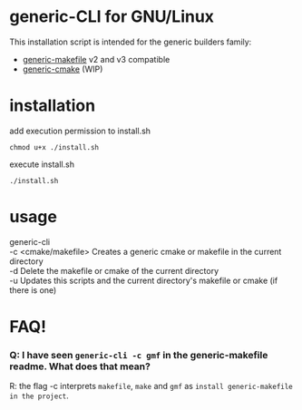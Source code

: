# generic-CLI for GNU/Linux

This installation script is intended for the generic builders family:
- [generic-makefile](https://www.github.com/riera90/generic-makefile) v2 and v3 compatible
- [generic-cmake](https://www.github.com/danitico/generic-cmake) (WIP)


# installation
add execution permission to install.sh  

	chmod u+x ./install.sh

execute install.sh  

	./install.sh

# usage
generic-cli  
-c <cmake/makefile> Creates a generic cmake or makefile in the current directory  
-d Delete the makefile or cmake of the current directory  
-u Updates this scripts and the current directory's makefile or cmake (if there is one)

# FAQ!

### Q: I have seen ```generic-cli -c gmf``` in the generic-makefile readme. What does that mean?
R: the flag -c interprets ```makefile```, ```make``` and ```gmf``` as ```install generic-makefile in the project```.